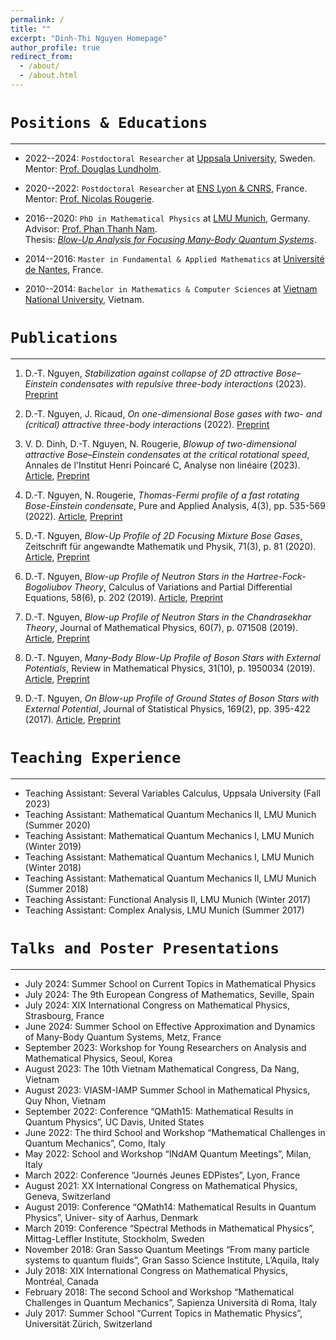 ```yaml
---
permalink: /
title: ""
excerpt: "Dinh-Thi Nguyen Homepage"
author_profile: true
redirect_from: 
  - /about/
  - /about.html
---
```


`Positions & Educations`
===
---
- 2022--2024: `Postdoctoral Researcher` at [Uppsala University](https://www.math.uu.se/?languageId=1), Sweden.<br/> Mentor: [Prof. Douglas Lundholm](https://www.katalog.uu.se/profile/?id=N19-2326).

- 2020--2022: `Postdoctoral Researcher` at [ENS Lyon & CNRS](http://www.umpa.ens-lyon.fr), France.<br/> Mentor: [Prof. Nicolas Rougerie](http://www.umpa.ens-lyon.fr/umpa/annuaire/rougerie-nicolas).

- 2016--2020: `PhD in Mathematical Physics` at [LMU Munich](https://www.mathematik.uni-muenchen.de), Germany.<br/> Advisor: [Prof. Phan Thanh Nam](https://www.mathematik.uni-muenchen.de/~nam/).<br/> Thesis: [_Blow-Up Analysis for Focusing Many-Body Quantum Systems_](https://edoc.ub.uni-muenchen.de/26564/).

- 2014--2016: `Master in Fundamental & Applied Mathematics` at [Université de Nantes](https://www.math.sciences.univ-nantes.fr/en), France.

- 2010--2014: `Bachelor in Mathematics & Computer Sciences` at [Vietnam National University](https://www.math.hcmus.edu.vn/en/), Vietnam.


`Publications`
===
---

1. D.-T. Nguyen, _Stabilization against collapse of 2D attractive Bose–Einstein condensates with repulsive three-body interactions_ (2023). [Preprint](https://arxiv.org/pdf/2306.17617v1.pdf)

1. D.-T. Nguyen, J. Ricaud, _On one-dimensional Bose gases with two- and (critical) attractive three-body interactions_ (2022). [Preprint](https://doi.org/10.48550/arXiv:2210.04515)

1. V. D. Dinh, D.-T. Nguyen, N. Rougerie, _Blowup of two-dimensional attractive Bose–Einstein condensates at the critical rotational speed_, Annales de l'Institut Henri Poincaré C, Analyse non linéaire (2023). [Article](https://doi.org/10.4171/AIHPC/94), [Preprint](https://arxiv.org/abs/2208.08317)

1. D.-T. Nguyen, N. Rougerie, _Thomas-Fermi profile of a fast rotating Bose-Einstein condensate_, Pure and Applied Analysis, 4(3), pp. 535-569 (2022). [Article](https://doi.org/10.2140/paa.2022.4.535), [Preprint](https://arxiv.org/abs/2201.04418)

1. D.-T. Nguyen, _Blow-Up Profile of 2D Focusing Mixture Bose Gases_, Zeitschrift für angewandte Mathematik und Physik, 71(3), p. 81 (2020). [Article](https://doi.org/10.1007/s00033-020-01302-y), [Preprint](https://arxiv.org/abs/1911.07810)

1. D.-T. Nguyen, _Blow-up Profile of Neutron Stars in the Hartree-Fock-Bogoliubov Theory_, Calculus of Variations and Partial Differential Equations, 58(6), p. 202 (2019). [Article](https://doi.org/10.1007/s00526-019-1641-x), [Preprint](https://arxiv.org/abs/1903.10062)

1. D.-T. Nguyen, _Blow-up Profile of Neutron Stars in the Chandrasekhar Theory_, Journal of Mathematical Physics, 60(7), p. 071508 (2019). [Article](https://doi.org/10.1063/1.5085277), [Preprint](https://arxiv.org/abs/1710.00538)

1. D.-T. Nguyen, _Many-Body Blow-Up Profile of Boson Stars with External Potentials_, Review in Mathematical Physics, 31(10), p. 1950034 (2019). [Article](https://doi.org/10.1142/S0129055X1950034X), [Preprint](https://arxiv.org/abs/1805.00191)

1. D.-T. Nguyen, _On Blow-up Profile of Ground States of Boson Stars with External Potential_, Journal of Statistical Physics, 169(2), pp. 395-422 (2017). [Article](https://doi.org/10.1007/s10955-017-1872-1), [Preprint](https://arxiv.org/abs/1703.10324)


`Teaching Experience`
===
---

- Teaching Assistant: Several Variables Calculus, Uppsala University (Fall 2023)
- Teaching Assistant: Mathematical Quantum Mechanics II, LMU Munich (Summer 2020)
- Teaching Assistant: Mathematical Quantum Mechanics I, LMU Munich (Winter 2019)
- Teaching Assistant: Mathematical Quantum Mechanics I, LMU Munich (Winter 2018)
- Teaching Assistant: Mathematical Quantum Mechanics II, LMU Munich (Summer 2018)
- Teaching Assistant: Functional Analysis II, LMU Munich (Winter 2017)
- Teaching Assistant: Complex Analysis, LMU Munich (Summer 2017)

`Talks and Poster Presentations`
===
---

- July 2024: Summer School on Current Topics in Mathematical Physics
- July 2024: The 9th European Congress of Mathematics, Seville, Spain
- July 2024: XIX International Congress on Mathematical Physics, Strasbourg, France
- June 2024: Summer School on Effective Approximation and Dynamics of Many-Body Quantum Systems, Metz, France
- September 2023: Workshop for Young Researchers on Analysis and Mathematical Physics, Seoul, Korea
- August 2023: The 10th Vietnam Mathematical Congress, Da Nang, Vietnam
- August 2023: VIASM-IAMP Summer School in Mathematical Physics, Quy Nhon, Vietnam
- September 2022: Conference “QMath15: Mathematical Results in Quantum Physics”, UC Davis, United States
- June 2022: The third School and Workshop “Mathematical Challenges in Quantum Mechanics”, Como, Italy
- May 2022: School and Workshop “INdAM Quantum Meetings”, Milan, Italy
- March 2022: Conference “Journés Jeunes EDPistes”, Lyon, France
- August 2021: XX International Congress on Mathematical Physics, Geneva, Switzerland
- August 2019: Conference “QMath14: Mathematical Results in Quantum Physics”, Univer- sity of Aarhus, Denmark
- March 2019: Conference “Spectral Methods in Mathematical Physics”, Mittag-Leffler Institute, Stockholm, Sweden
- November 2018: Gran Sasso Quantum Meetings “From many particle systems to quantum fluids”, Gran Sasso Science Institute, L’Aquila, Italy
- July 2018: XIX International Congress on Mathematical Physics, Montréal, Canada
- February 2018: The second School and Workshop “Mathematical Challenges in Quantum Mechanics”, Sapienza Università di Roma, Italy
- July 2017: Summer School “Current Topics in Mathematic Physics”, Universität Zürich, Switzerland
